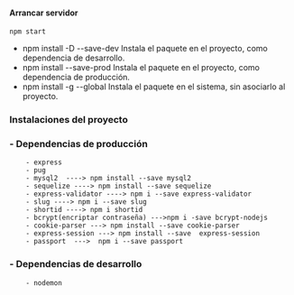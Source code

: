 

#### Arrancar servidor

    npm start

- npm install -D	--save-dev	Instala el paquete en el proyecto, como dependencia de desarrollo.
- npm install	--save-prod	    Instala el paquete en el proyecto, como dependencia de producción.
- npm install -g	--global	Instala el paquete en el sistema, sin asociarlo al proyecto.


### Instalaciones del proyecto

 ### - Dependencias de producción

        - express
        - pug
        - mysql2  ----> npm install --save mysql2
        - sequelize ----> npm install --save sequelize
        - express-validator ----> npm i --save express-validator
        - slug ----> npm i --save slug
        - shortid ----> npm i shortid
        - bcrypt(encriptar contraseña) --->npm i -save bcrypt-nodejs
        - cookie-parser ---> npm install --save cookie-parser
        - express-session ---> npm install --save  express-session
        - passport  --->  npm i --save passport


  ### - Dependencias de desarrollo
        - nodemon
